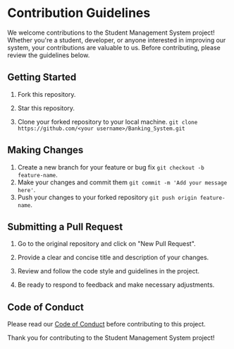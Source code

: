 # Contribution Guidelines

We welcome contributions to the Student Management System project! Whether you're a student, developer, or anyone interested in improving our system, your contributions are valuable to us. Before contributing, please review the guidelines below.

## Getting Started

1. Fork this repository.

2. Star this repository.

3. Clone your forked repository to your local machine.
   `git clone https://github.com/<your username>/Banking_System.git`

## Making Changes

1. Create a new branch for your feature or bug fix
   `git checkout -b feature-name`.
2. Make your changes and commit them
   `git commit -m 'Add your message here'`.
3. Push your changes to your forked repository
   `git push origin feature-name`.

## Submitting a Pull Request

1. Go to the original repository and click on "New Pull Request".

2. Provide a clear and concise title and description of your changes.

3. Review and follow the code style and guidelines in the project.

4. Be ready to respond to feedback and make necessary adjustments.

## Code of Conduct

Please read our [Code of Conduct](code_of_conduct.md) before contributing to this project.

Thank you for contributing to the Student Management System project!

